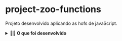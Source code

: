 # project-zoo-functions
Projeto desenvolvido aplicando as hofs de javaScript.
<details>
<summary><strong>🧑‍💻 O que foi desenvolvido</strong></summary><br />

  Sabendo das suas habilidades com `ES6`, `Higher Order Functions` e testes, a prefeitura da cidade te deu uma importante missão: organizar as informações do zoológico! 🐘
  
  Com a utilização das hofs, foi desenvolvido funções que buscam informações sobre os animais do zoológico como: espécie e local de origem, pessoas que colaboram com a manutenção e cuidado do zoológico. 🚀 

</details>
